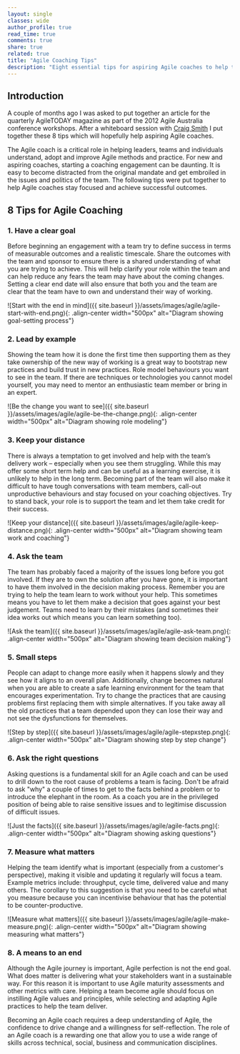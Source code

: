 ```yaml
---
layout: single
classes: wide
author_profile: true
read_time: true
comments: true
share: true
related: true
title: "Agile Coaching Tips"
description: "Eight essential tips for aspiring Agile coaches to help teams successfully adopt and improve Agile practices."
---
```


## Introduction

A couple of months ago I was asked to put together an article for the quarterly AgileTODAY magazine as part of the 2012 Agile Australia conference workshops. After a whiteboard session with [Craig Smith](https://craigsmith.id.au) I put together these 8 tips which will hopefully help aspiring Agile coaches.

The Agile coach is a critical role in helping leaders, teams and individuals understand, adopt and improve Agile methods and practice. For new and aspiring coaches, starting a coaching engagement can be daunting. It is easy to become distracted from the original mandate and get embroiled in the issues and politics of the team. The following tips were put together to help Agile coaches stay focused and achieve successful outcomes.

## 8 Tips for Agile Coaching

### 1. Have a clear goal
Before beginning an engagement with a team try to define success in terms of measurable outcomes and a realistic timescale. Share the outcomes with the team and sponsor to ensure there is a shared understanding of what you are trying to achieve. This will help clarify your role within the team and can help reduce any fears the team may have about the coming changes. Setting a clear end date will also ensure that both you and the team are clear that the team have to own and understand their way of working.

![Start with the end in mind]({{ site.baseurl }}/assets/images/agile/agile-start-with-end.png){: .align-center width="500px" alt="Diagram showing goal-setting process"}

### 2. Lead by example
Showing the team how it is done the first time then supporting them as they take ownership of the new way of working is a great way to bootstrap new practices and build trust in new practices. Role model behaviours you want to see in the team. If there are techniques or technologies you cannot model yourself, you may need to mentor an enthusiastic team member or bring in an expert.

![Be the change you want to see]({{ site.baseurl }}/assets/images/agile/agile-be-the-change.png){: .align-center width="500px" alt="Diagram showing role modeling"}

### 3. Keep your distance
There is always a temptation to get involved and help with the team’s delivery work – especially when you see them struggling. While this may offer some short term help and can be useful as a learning exercise, it is unlikely to help in the long term. Becoming part of the team will also make it difficult to have tough conversations with team members, call-out unproductive behaviours and stay focused on your coaching objectives. Try to stand back, your role is to support the team and let them take credit for their success.

![Keep your distance]({{ site.baseurl }}/assets/images/agile/agile-keep-distance.png){: .align-center width="500px" alt="Diagram showing team work and coaching"}

### 4. Ask the team
The team has probably faced a majority of the issues long before you got involved. If they are to own the solution after you have gone, it is important to have them involved in the decision making process. Remember you are trying to help the team learn to work without your help. This sometimes means you have to let them make a decision that goes against your best judgement. Teams need to learn by their mistakes (and sometimes their idea works out which means you can learn something too).

![Ask the team]({{ site.baseurl }}/assets/images/agile/agile-ask-team.png){: .align-center width="500px" alt="Diagram showing team decision making"}

### 5. Small steps
People can adapt to change more easily when it happens slowly and they see how it aligns to an overall plan. Additionally, change becomes natural when you are able to create a safe learning environment for the team that encourages experimentation. Try to change the practices that are causing problems first replacing them with simple alternatives. If you take away all the old practices that a team depended upon they can lose their way and not see the dysfunctions for themselves.

![Step by step]({{ site.baseurl }}/assets/images/agile/agile-stepxstep.png){: .align-center width="500px" alt="Diagram showing step by step change"}

### 6. Ask the right questions
Asking questions is a fundamental skill for an Agile coach and can be used to drill down to the root cause of problems a team is facing. Don't be afraid to ask "why" a couple of times to get to the facts behind a problem or to introduce the elephant in the room. As a coach you are in the privileged position of being able to raise sensitive issues and to legitimise discussion of difficult issues.

![Just the facts]({{ site.baseurl }}/assets/images/agile/agile-facts.png){: .align-center width="500px" alt="Diagram showing asking questions"}

### 7. Measure what matters
Helping the team identify what is important (especially from a customer's perspective), making it visible and updating it regularly will focus a team. Example metrics include: throughput, cycle time, delivered value and many others. The corollary to this suggestion is that you need to be careful what you measure because you can incentivise behaviour that has the potential to be counter-productive.

![Measure what matters]({{ site.baseurl }}/assets/images/agile/agile-make-measure.png){: .align-center width="500px" alt="Diagram showing measuring what matters"}

### 8. A means to an end
Although the Agile journey is important, Agile perfection is not the end goal. What does matter is delivering what your stakeholders want in a sustainable way. For this reason it is important to use Agile maturity assessments and other metrics with care. Helping a team become agile should focus on instilling Agile values and principles, while selecting and adapting Agile practices to help the team deliver.

Becoming an Agile coach requires a deep understanding of Agile, the confidence to drive change and a willingness for self-reflection. The role of an Agile coach is a rewarding one that allow you to use a wide range of skills across technical, social, business and communication disciplines.
